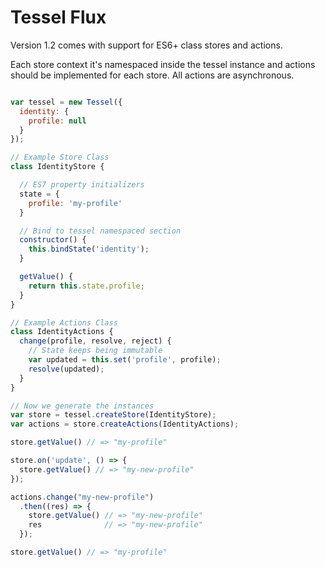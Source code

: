 # Tessel Flux

Version 1.2 comes with support for ES6+ class stores and actions.

Each store context it's namespaced inside the tessel instance and actions should be implemented for each store. All actions are asynchronous.

```js

var tessel = new Tessel({
  identity: {
    profile: null
  }
});

// Example Store Class
class IdentityStore {

  // ES7 property initializers
  state = {
    profile: 'my-profile'
  }

  // Bind to tessel namespaced section
  constructor() {
    this.bindState('identity');
  }

  getValue() {
    return this.state.profile;
  }
}

// Example Actions Class
class IdentityActions {
  change(profile, resolve, reject) {
    // State keeps being immutable
    var updated = this.set('profile', profile);
    resolve(updated);
  }
}

// Now we generate the instances
var store = tessel.createStore(IdentityStore);
var actions = store.createActions(IdentityActions);

store.getValue() // => "my-profile"

store.on('update', () => {
  store.getValue() // => "my-new-profile"
});

actions.change("my-new-profile")
  .then((res) => {
    store.getValue() // => "my-new-profile"
    res              // => "my-new-profile"
  });

store.getValue() // => "my-profile"

```
